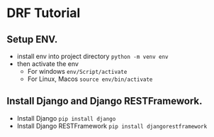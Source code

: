 # DRF Tutorial

## Setup ENV.

* install env into project directory `python -m venv env`
* then activate the env
    * For windows `env/Script/activate`
    * For Linux, Macos `source env/bin/activate`

## Install Django and Django RESTFramework.

* Install Django `pip install django`
* Install Django RESTFramework `pip install djangorestframework`
